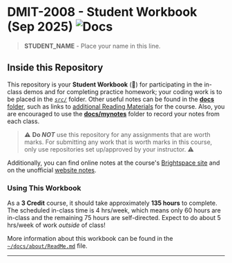 # DMIT-2008 - **Student Workbook** (Sep 2025) ![Docs](https://img.shields.io/badge/Documentation%20Status-%7E10%25%20Minimal%20Outline-lightgrey?logo=Read%20the%20Docs)

> **STUDENT_NAME** - Place your name in this line.

## Inside this Repository

This repository is your **Student Workbook** (📝) for participating in the in-class demos and for completing practice homework; your coding work is to be placed in the [*`src/`*](./src/ReadMe.md) folder. Other useful notes can be found in the [**docs** folder](./docs), such as links to [additional Reading Materials](./docs/Readings.md) for the course. Also, you are encouraged to use the [**docs/mynotes**](./docs/mynotes/ReadMe.md) folder to record your notes from each class.

> :warning: **Do *NOT*** use this repository for any assignments that are worth marks. For submitting any work that is worth marks in this course, only use repositories set up/approved by your instructor. :warning:

Additionally, you can find online notes at the course's [Brightspace site](https://lms.nait.ca) and on the unofficial [website notes](https://DMIT-2008.github.io/dmit2008/classes).

### Using This Workbook

As a **3 Credit** course, it should take approximately **135 hours** to complete. The scheduled in-class time is 4 hrs/week, which means only 60 hours are in-class and the remaining 75 hours are self-directed. Expect to do about 5 hrs/week of work *outside* of class!

More information about this workbook can be found in the [`~/docs/about/ReadMe.md`](./docs/about/ReadMe.md) file.

----
